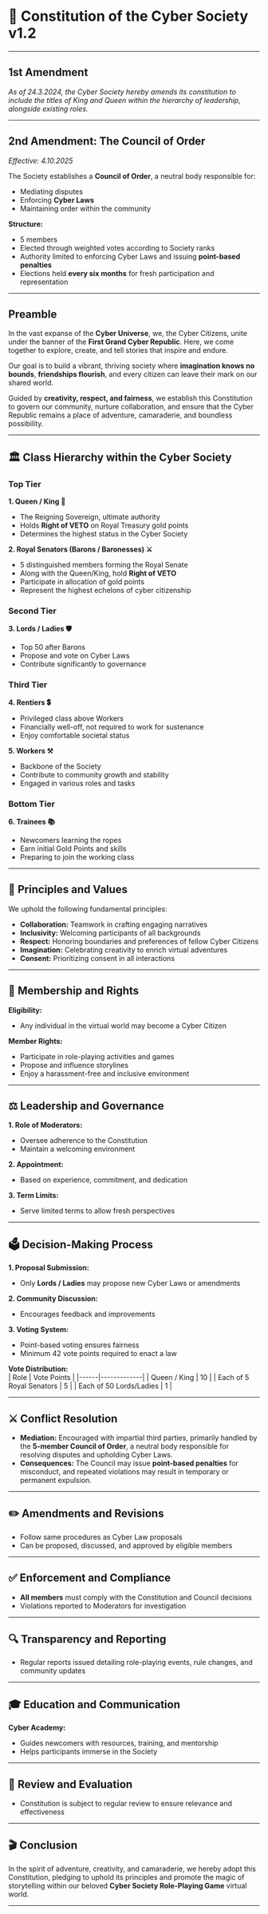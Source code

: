 # 📜 Constitution of the Cyber Society v1.2

---

## 1st Amendment

*As of 24.3.2024, the Cyber Society hereby amends its constitution to include the titles of King and Queen within the hierarchy of leadership, alongside existing roles.*

---

## 2nd Amendment: The Council of Order  
*Effective: 4.10.2025*

The Society establishes a **Council of Order**, a neutral body responsible for:  
- Mediating disputes  
- Enforcing **Cyber Laws**  
- Maintaining order within the community  

**Structure:**  
- 5 members  
- Elected through weighted votes according to Society ranks  
- Authority limited to enforcing Cyber Laws and issuing **point-based penalties**  
- Elections held **every six months** for fresh participation and representation  

---

## Preamble

In the vast expanse of the **Cyber Universe**, we, the Cyber Citizens, unite under the banner of the **First Grand Cyber Republic**. Here, we come together to explore, create, and tell stories that inspire and endure.  

Our goal is to build a vibrant, thriving society where **imagination knows no bounds**, **friendships flourish**, and every citizen can leave their mark on our shared world.  

Guided by **creativity, respect, and fairness**, we establish this Constitution to govern our community, nurture collaboration, and ensure that the Cyber Republic remains a place of adventure, camaraderie, and boundless possibility.  

---

## 🏛 Class Hierarchy within the Cyber Society

### Top Tier

**1. Queen / King 👑**  
- The Reigning Sovereign, ultimate authority  
- Holds **Right of VETO** on Royal Treasury gold points  
- Determines the highest status in the Cyber Society  

**2. Royal Senators (Barons / Baronesses) ⚔️**  
- 5 distinguished members forming the Royal Senate  
- Along with the Queen/King, hold **Right of VETO**  
- Participate in allocation of gold points  
- Represent the highest echelons of cyber citizenship  

### Second Tier

**3. Lords / Ladies 🛡️**  
- Top 50 after Barons  
- Propose and vote on Cyber Laws  
- Contribute significantly to governance  

### Third Tier

**4. Rentiers 💲**  
- Privileged class above Workers  
- Financially well-off, not required to work for sustenance  
- Enjoy comfortable societal status  

**5. Workers ⚒️**  
- Backbone of the Society  
- Contribute to community growth and stability  
- Engaged in various roles and tasks  

### Bottom Tier

**6. Trainees 📚**  
- Newcomers learning the ropes  
- Earn initial Gold Points and skills  
- Preparing to join the working class  

---

## 🌟 Principles and Values

We uphold the following fundamental principles:  
- **Collaboration:** Teamwork in crafting engaging narratives  
- **Inclusivity:** Welcoming participants of all backgrounds  
- **Respect:** Honoring boundaries and preferences of fellow Cyber Citizens  
- **Imagination:** Celebrating creativity to enrich virtual adventures  
- **Consent:** Prioritizing consent in all interactions  

---

## 🏅 Membership and Rights

**Eligibility:**  
- Any individual in the virtual world may become a Cyber Citizen  

**Member Rights:**  
- Participate in role-playing activities and games  
- Propose and influence storylines  
- Enjoy a harassment-free and inclusive environment  

---

## ⚖️ Leadership and Governance

**1. Role of Moderators:**  
- Oversee adherence to the Constitution  
- Maintain a welcoming environment  

**2. Appointment:**  
- Based on experience, commitment, and dedication  

**3. Term Limits:**  
- Serve limited terms to allow fresh perspectives  

---

## 🗳 Decision-Making Process

**1. Proposal Submission:**  
- Only **Lords / Ladies** may propose new Cyber Laws or amendments  

**2. Community Discussion:**  
- Encourages feedback and improvements  

**3. Voting System:**  
- Point-based voting ensures fairness  
- Minimum 42 vote points required to enact a law  

**Vote Distribution:**  
| Role | Vote Points |
|------|-------------|
| Queen / King | 10 |
| Each of 5 Royal Senators | 5 |
| Each of 50 Lords/Ladies | 1 |

---

## ⚔️ Conflict Resolution

- **Mediation:** Encouraged with impartial third parties, primarily handled by the **5-member Council of Order**, a neutral body responsible for resolving disputes and upholding Cyber Laws.  
- **Consequences:** The Council may issue **point-based penalties** for misconduct, and repeated violations may result in temporary or permanent expulsion.

---

## ✏️ Amendments and Revisions

- Follow same procedures as Cyber Law proposals  
- Can be proposed, discussed, and approved by eligible members  

---

## ✅ Enforcement and Compliance

- **All members** must comply with the Constitution and Council decisions  
- Violations reported to Moderators for investigation  

---

## 🔍 Transparency and Reporting

- Regular reports issued detailing role-playing events, rule changes, and community updates  

---

## 🎓 Education and Communication

**Cyber Academy:**  
- Guides newcomers with resources, training, and mentorship  
- Helps participants immerse in the Society  

---

## 📅 Review and Evaluation

- Constitution is subject to regular review to ensure relevance and effectiveness  

---

## 🎬 Conclusion

In the spirit of adventure, creativity, and camaraderie, we hereby adopt this Constitution, pledging to uphold its principles and promote the magic of storytelling within our beloved **Cyber Society Role-Playing Game** virtual world.  

---


